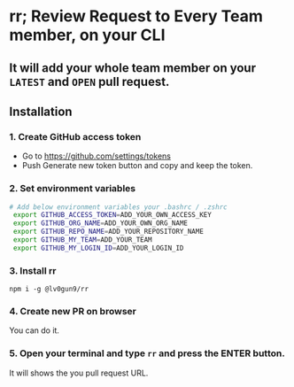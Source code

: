# rr; Review Request to Every Team member, on your CLI

## It will add your whole team member on your `LATEST` and `OPEN` pull request.

## Installation


### 1. Create GitHub access token
* Go to https://github.com/settings/tokens
* Push Generate new token button and copy and keep the token.

### 2. Set environment variables
```bash
# Add below environment variables your .bashrc / .zshrc
 export GITHUB_ACCESS_TOKEN=ADD_YOUR_OWN_ACCESS_KEY
 export GITHUB_ORG_NAME=ADD_YOUR_OWN_ORG_NAME
 export GITHUB_REPO_NAME=ADD_YOUR_REPOSITORY_NAME
 export GITHUB_MY_TEAM=ADD_YOUR_TEAM
 export GITHUB_MY_LOGIN_ID=ADD_YOUR_LOGIN_ID
```

### 3. Install rr
```
npm i -g @lv0gun9/rr
```

### 4. Create new PR on browser
You can do it.

### 5. Open your terminal and type `rr` and press the ENTER button.
It will shows the you pull request URL.
